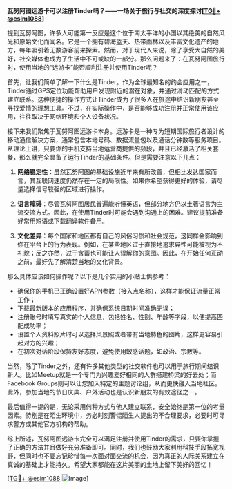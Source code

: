 **瓦努阿图远游卡可以注册Tinder吗？——一场关于旅行与社交的深度探讨[[TG💪+ @esim1088](https://t.me/s/esim1088)]**

提到瓦努阿图，许多人可能第一反应是这个位于南太平洋的小国以其绝美的自然风光和原始文化而闻名。它是一个拥有碧海蓝天、热带雨林以及丰富文化遗产的地方，每年吸引着无数游客前来探索。然而，对于现代人来说，除了享受大自然的美好，社交媒体也成为了生活中不可或缺的一部分。那么问题来了：在瓦努阿图旅行时，使用当地的“远游卡”能否顺利注册并使用Tinder呢？

首先，让我们简单了解一下什么是Tinder。作为全球最知名的约会应用之一，Tinder通过GPS定位功能帮助用户发现附近的潜在对象，并通过滑动匹配的方式建立联系。这种便捷的操作方式让Tinder成为了很多人在旅途中结识新朋友甚至寻找爱情的理想工具。不过，在实际操作中，是否能够成功注册并正常使用该应用，往往取决于网络环境和个人设备状况。

接下来我们聚焦于瓦努阿图远游卡本身。远游卡是一种专为短期国际旅行者设计的移动通信解决方案，通常包含本地号码、数据流量包以及通话分钟数等服务项目。从理论上讲，只要你的手机支持当地运营商提供的频段，并且已经激活了相关套餐，那么就完全具备了运行Tinder的基础条件。但是需要注意以下几点：

1. **网络稳定性**：虽然瓦努阿图的基础设施近年来有所改善，但相比发达国家而言，其互联网速度仍然存在一定的局限性。如果你希望获得更好的体验，请尽量选择信号较强的区域进行操作。
   
2. **语言障碍**：尽管瓦努阿图居民普遍能听懂英语，但部分地方仍以土著语言为主流交流方式。因此，在使用Tinder时可能会遇到沟通上的困难。建议提前准备好常用短语或下载翻译软件备用。

3. **文化差异**：每个国家和地区都有自己的风俗习惯和社会规范，这同样会影响到你在平台上的行为表现。例如，在某些地区过于直接地追求异性可能被视为不礼貌；反之亦然，过于含蓄也可能让人误解你的意图。因此，在开始任何互动之前，最好先了解清楚当地的文化背景。

那么具体应该如何操作呢？以下是几个实用的小贴士供参考：
- 确保你的手机已正确设置好APN参数（接入点名称），这样才能保证流量正常工作；
- 下载最新版本的应用程序，并确保系统日期时间准确无误；
- 注册账号时填写真实的个人信息，包括姓名、性别、年龄等字段，以便提高匹配成功率；
- 设置个人资料照片时可以选择风景照或者带有当地特色的图片，这样更容易引起对方的兴趣；
- 在初次对话阶段保持友好态度，避免使用敏感话题，如政治、宗教等。

当然，除了Tinder之外，还有许多其他类型的社交软件也可以用于旅行期间结识新人。比如Meetup就是一个专门为兴趣爱好相同的人群搭建桥梁的好去处；而Facebook Groups则可以让您加入特定的主题讨论组，从而更快融入当地社区。此外，参加当地的节日庆典、户外活动也是认识新朋友的有效途径之一。

最后值得一提的是，无论采用何种方式与他人建立联系，安全始终是第一位的考量因素。特别是在陌生环境中，务必时刻警惕陌生人提出的不合理要求，必要时可寻求警方或其他官方机构的帮助。

综上所述，瓦努阿图远游卡完全可以满足注册并使用Tinder的需求，只要你掌握了正确的方法并且做好充分准备即可。同时，我们也鼓励大家利用科技手段拓宽视野，但同时也不要忘记珍惜每一次面对面交流的机会，因为真正的人际关系建立在真诚的基础上才能持久。希望大家都能在这片美丽的土地上留下美好的回忆！

[[TG💪+ @esim1088](https://t.me/s/esim1088) ![Image](https://i.postimg.cc/4NQfJmqS/Snipaste-2025-05-13-00-14-12.png)]